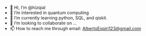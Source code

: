 - 👋 Hi, I’m @hizqial
- 👀 I’m interested in quantum computing
- 🌱 I’m currently learning python, SQL, and qiskit.
- 💞️ I’m looking to collaborate on ...
- 📫 How to reach me through email: AlbertoEspiri123@gmail.com

<!---
hizqial/hizqial is a ✨ special ✨ repository because its `README.md` (this file) appears on your GitHub profile.
You can click the Preview link to take a look at your changes.
--->
